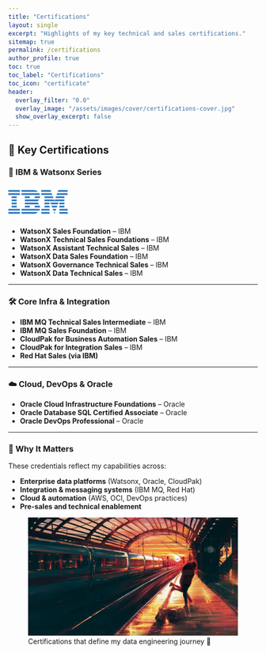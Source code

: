 ```yaml
---
title: "Certifications"
layout: single
excerpt: "Highlights of my key technical and sales certifications."
sitemap: true
permalink: /certifications
author_profile: true
toc: true
toc_label: "Certifications"
toc_icon: "certificate"
header:
  overlay_filter: "0.0"
  overlay_image: "/assets/images/cover/certifications-cover.jpg"
  show_overlay_excerpt: false
---
```


## 🎯 Key Certifications

### 🧠 IBM & Watsonx Series

<p><a href="https://www.ibm.com" title="Redirect to IBM Certifications">  
<img src="../assets/images/certificationslogo/ibm-logo.jpg" width="120" alt="IBM Certifications" /></a></p>

- **WatsonX Sales Foundation** – IBM  
- **WatsonX Technical Sales Foundations** – IBM  
- **WatsonX Assistant Technical Sales** – IBM  
- **WatsonX Data Sales Foundation** – IBM  
- **WatsonX Governance Technical Sales** – IBM  
- **WatsonX Data Technical Sales** – IBM  

---

### 🛠 Core Infra & Integration
- **IBM MQ Technical Sales Intermediate** – IBM  
- **IBM MQ Sales Foundation** – IBM  
- **CloudPak for Business Automation Sales** – IBM  
- **CloudPak for Integration Sales** – IBM  
- **Red Hat Sales (via IBM)**  

---

### ☁️ Cloud, DevOps & Oracle
- **Oracle Cloud Infrastructure Foundations** – Oracle  
- **Oracle Database SQL Certified Associate** – Oracle  
- **Oracle DevOps Professional** – Oracle  

---

### 🏅 Why It Matters
These credentials reflect my capabilities across:
- **Enterprise data platforms** (Watsonx, Oracle, CloudPak)
- **Integration & messaging systems** (IBM MQ, Red Hat)
- **Cloud & automation** (AWS, OCI, DevOps practices)
- **Pre-sales and technical enablement**

<figure>
  <img src="/assets/images/cover/certifications-cover.jpg" alt="Certifications">
  <figcaption>Certifications that define my data engineering journey 🚀</figcaption>
</figure>
